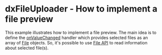 # dxFileUploader - How to implement a file preview 


This example illustrates how to implement a file preview. The main idea is to define the <a href="https://js.devexpress.com/Documentation/ApiReference/UI_Widgets/dxFileUploader/Configuration/#onValueChanged">onValueChanged</a> handler which provides selected files as an array of <a href="http://www.w3.org/TR/FileAPI/#dfn-file">File</a> objects. So, it's possible to use <a href="https://www.w3.org/TR/FileAPI/">File API</a> to read information about selected file(s).

<br/>


